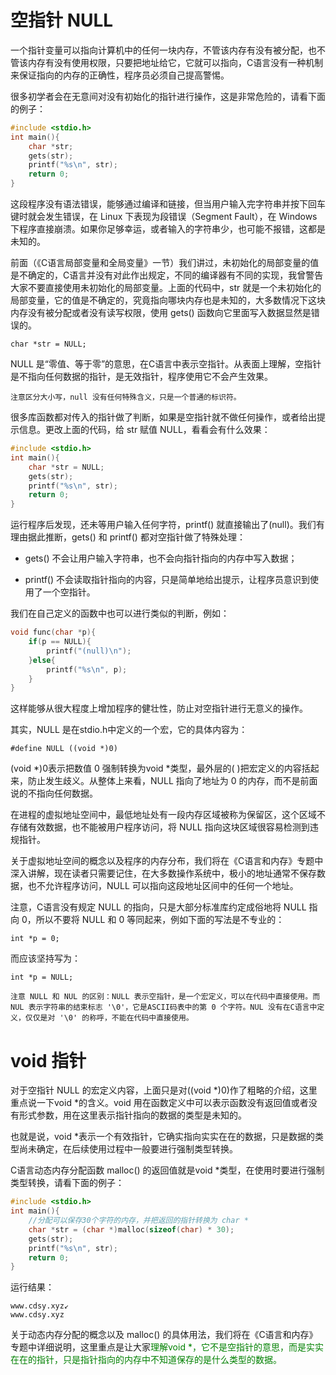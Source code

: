 # 空指针 NULL

一个指针变量可以指向计算机中的任何一块内存，不管该内存有没有被分配，也不管该内存有没有使用权限，只要把地址给它，它就可以指向，C语言没有一种机制来保证指向的内存的正确性，程序员必须自己提高警惕。

很多初学者会在无意间对没有初始化的指针进行操作，这是非常危险的，请看下面的例子：

```c++
#include <stdio.h>
int main(){
    char *str;
    gets(str);
    printf("%s\n", str);
    return 0;
}
```

这段程序没有语法错误，能够通过编译和链接，但当用户输入完字符串并按下回车键时就会发生错误，在 Linux 下表现为段错误（Segment Fault），在 Windows 下程序直接崩溃。如果你足够幸运，或者输入的字符串少，也可能不报错，这都是未知的。

前面（《C语言局部变量和全局变量》一节）我们讲过，未初始化的局部变量的值是不确定的，C语言并没有对此作出规定，不同的编译器有不同的实现，我曾警告大家不要直接使用未初始化的局部变量。上面的代码中，str 就是一个未初始化的局部变量，它的值是不确定的，究竟指向哪块内存也是未知的，大多数情况下这块内存没有被分配或者没有读写权限，使用 gets() 函数向它里面写入数据显然是错误的。

    char *str = NULL;

NULL 是“零值、等于零”的意思，在C语言中表示空指针。从表面上理解，空指针是不指向任何数据的指针，是无效指针，程序使用它不会产生效果。

    注意区分大小写，null 没有任何特殊含义，只是一个普通的标识符。

很多库函数都对传入的指针做了判断，如果是空指针就不做任何操作，或者给出提示信息。更改上面的代码，给 str 赋值 NULL，看看会有什么效果：

```c++
#include <stdio.h>
int main(){
    char *str = NULL;
    gets(str);
    printf("%s\n", str);
    return 0;
}
```

运行程序后发现，还未等用户输入任何字符，printf() 就直接输出了(null)。我们有理由据此推断，gets() 和 printf() 都对空指针做了特殊处理：

* gets() 不会让用户输入字符串，也不会向指针指向的内存中写入数据；

* printf() 不会读取指针指向的内容，只是简单地给出提示，让程序员意识到使用了一个空指针。

我们在自己定义的函数中也可以进行类似的判断，例如：

```c++
void func(char *p){
    if(p == NULL){
        printf("(null)\n");
    }else{
        printf("%s\n", p);
    }
}
```

这样能够从很大程度上增加程序的健壮性，防止对空指针进行无意义的操作。

其实，NULL 是在stdio.h中定义的一个宏，它的具体内容为：

    #define NULL ((void *)0)

(void *)0表示把数值 0 强制转换为void *类型，最外层的( )把宏定义的内容括起来，防止发生歧义。从整体上来看，NULL 指向了地址为 0 的内存，而不是前面说的不指向任何数据。

在进程的虚拟地址空间中，最低地址处有一段内存区域被称为保留区，这个区域不存储有效数据，也不能被用户程序访问，将 NULL 指向这块区域很容易检测到违规指针。

关于虚拟地址空间的概念以及程序的内存分布，我们将在《C语言和内存》专题中深入讲解，现在读者只需要记住，在大多数操作系统中，极小的地址通常不保存数据，也不允许程序访问，NULL 可以指向这段地址区间中的任何一个地址。

注意，C语言没有规定 NULL 的指向，只是大部分标准库约定成俗地将 NULL 指向 0，所以不要将 NULL 和 0 等同起来，例如下面的写法是不专业的：

    int *p = 0;

而应该坚持写为：

    int *p = NULL;

    注意 NULL 和 NUL 的区别：NULL 表示空指针，是一个宏定义，可以在代码中直接使用。而 NUL 表示字符串的结束标志 '\0'，它是ASCII码表中的第 0 个字符。NUL 没有在C语言中定义，仅仅是对 '\0' 的称呼，不能在代码中直接使用。

# void 指针

对于空指针 NULL 的宏定义内容，上面只是对((void *)0)作了粗略的介绍，这里重点说一下void *的含义。void 用在函数定义中可以表示函数没有返回值或者没有形式参数，用在这里表示指针指向的数据的类型是未知的。

也就是说，void *表示一个有效指针，它确实指向实实在在的数据，只是数据的类型尚未确定，在后续使用过程中一般要进行强制类型转换。

C语言动态内存分配函数 malloc() 的返回值就是void *类型，在使用时要进行强制类型转换，请看下面的例子：

```c++
#include <stdio.h>
int main(){
    //分配可以保存30个字符的内存，并把返回的指针转换为 char *
    char *str = (char *)malloc(sizeof(char) * 30);
    gets(str);
    printf("%s\n", str);
    return 0;
}
```

运行结果：

    www.cdsy.xyz↙
    www.cdsy.xyz

关于动态内存分配的概念以及 malloc() 的具体用法，我们将在《C语言和内存》专题中详细说明，这里重点是让大家<font color="green">理解void *，它不是空指针的意思，而是实实在在的指针，只是指针指向的内存中不知道保存的是什么类型的数据。</font>